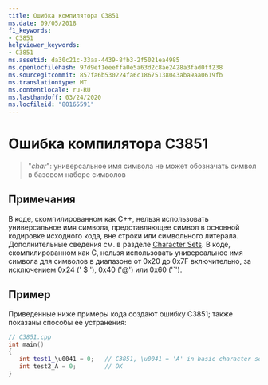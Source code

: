 ```yaml
---
title: Ошибка компилятора C3851
ms.date: 09/05/2018
f1_keywords:
- C3851
helpviewer_keywords:
- C3851
ms.assetid: da30c21c-33aa-4439-8fb3-2f5021ea4985
ms.openlocfilehash: 97d9ef1eeeffa0e5a63d2c8ae2428a3fad0ff238
ms.sourcegitcommit: 857fa6b530224fa6c18675138043aba9aa0619fb
ms.translationtype: MT
ms.contentlocale: ru-RU
ms.lasthandoff: 03/24/2020
ms.locfileid: "80165591"
---
```

# <a name="compiler-error-c3851"></a>Ошибка компилятора C3851

> "*char*": универсальное имя символа не может обозначать символ в базовом наборе символов

## <a name="remarks"></a>Примечания

В коде, скомпилированном как C++, нельзя использовать универсальное имя символа, представляющее символ в основной кодировке исходного кода, вне строки или символьного литерала. Дополнительные сведения см. в разделе [Character Sets](../../cpp/character-sets.md). В коде, скомпилированном как C, нельзя использовать универсальное имя символа для символов в диапазоне от 0x20 до 0x7F включительно, за исключением 0x24 (' $ '), 0x40 ('\@') или 0x60 ('\`').

## <a name="example"></a>Пример

Приведенные ниже примеры кода создают ошибку C3851; также показаны способы ее устранения:

```cpp
// C3851.cpp
int main()
{
   int test1_\u0041 = 0;   // C3851, \u0041 = 'A' in basic character set
   int test2_A = 0;        // OK
}
```
